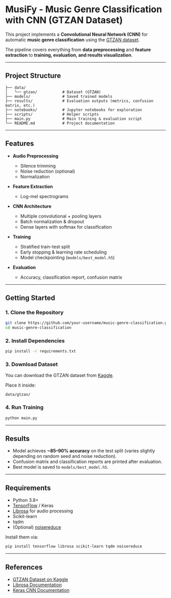 
# MusiFy - Music Genre Classification with CNN (GTZAN Dataset)

This project implements a **Convolutional Neural Network (CNN)** for automatic **music genre classification** using the [GTZAN dataset](https://www.kaggle.com/datasets/andradaolteanu/gtzan-dataset-music-genre-classification).

The pipeline covers everything from **data preprocessing** and **feature extraction** to **training, evaluation, and results visualization**.

---

## Project Structure

```
├── data/
│   └── gtzan/           # Dataset (GTZAN)
├── models/              # Saved trained models
├── results/             # Evaluation outputs (metrics, confusion matrix, etc.)
├── notebooks/           # Jupyter notebooks for exploration
├── scripts/             # Helper scripts
├── main.py              # Main training & evaluation script
└── README.md            # Project documentation
```

---

## Features

* **Audio Preprocessing**

  * Silence trimming
  * Noise reduction (optional)
  * Normalization
* **Feature Extraction**

  * Log-mel spectrograms
* **CNN Architecture**

  * Multiple convolutional + pooling layers
  * Batch normalization & dropout
  * Dense layers with softmax for classification
* **Training**

  * Stratified train-test split
  * Early stopping & learning rate scheduling
  * Model checkpointing (`models/best_model.h5`)
* **Evaluation**

  * Accuracy, classification report, confusion matrix

---

## Getting Started

### 1. Clone the Repository

```bash
git clone https://github.com/your-username/music-genre-classification.git
cd music-genre-classification
```

### 2. Install Dependencies

```bash
pip install -r requirements.txt
```

### 3. Download Dataset

You can download the GTZAN dataset from [Kaggle](https://www.kaggle.com/datasets/andradaolteanu/gtzan-dataset-music-genre-classification).

Place it inside:

```
data/gtzan/
```

### 4. Run Training

```bash
python main.py
```

---

## Results

* Model achieves **\~85–90% accuracy** on the test split (varies slightly depending on random seed and noise reduction).
* Confusion matrix and classification reports are printed after evaluation.
* Best model is saved to `models/best_model.h5`.

---

## Requirements

* Python 3.8+
* [TensorFlow](https://www.tensorflow.org/) / Keras
* [Librosa](https://librosa.org/) for audio processing
* Scikit-learn
* tqdm
* (Optional) [noisereduce](https://pypi.org/project/noisereduce/)

Install them via:

```bash
pip install tensorflow librosa scikit-learn tqdm noisereduce
```

---

## References

* [GTZAN Dataset on Kaggle](https://www.kaggle.com/datasets/andradaolteanu/gtzan-dataset-music-genre-classification)
* [Librosa Documentation](https://librosa.org/doc/latest/index.html)
* [Keras CNN Documentation](https://keras.io/api/layers/convolution_layers/convolution2d/)

